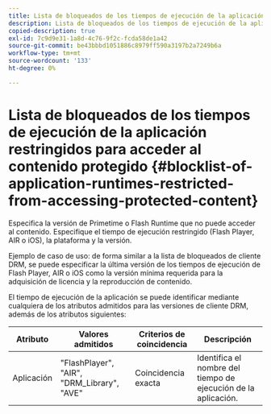 ```yaml
---
title: Lista de bloqueados de los tiempos de ejecución de la aplicación restringidos para acceder al contenido protegido
description: Lista de bloqueados de los tiempos de ejecución de la aplicación restringidos para acceder al contenido protegido
copied-description: true
exl-id: 7c9d9e31-1a8d-4c76-9f2c-fcda58de1a42
source-git-commit: be43bbbd1051886c8979ff590a3197b2a7249b6a
workflow-type: tm+mt
source-wordcount: '133'
ht-degree: 0%

---
```


# Lista de bloqueados de los tiempos de ejecución de la aplicación restringidos para acceder al contenido protegido {#blocklist-of-application-runtimes-restricted-from-accessing-protected-content}

Especifica la versión de Primetime o Flash Runtime que no puede acceder al contenido. Especifique el tiempo de ejecución restringido (Flash Player, AIR o iOS), la plataforma y la versión.

Ejemplo de caso de uso: de forma similar a la lista de bloqueados de cliente DRM, se puede especificar la última versión de los tiempos de ejecución de Flash Player, AIR o iOS como la versión mínima requerida para la adquisición de licencia y la reproducción de contenido.

El tiempo de ejecución de la aplicación se puede identificar mediante cualquiera de los atributos admitidos para las versiones de cliente DRM, además de los atributos siguientes:

| **Atributo** | **Valores admitidos** | **Criterios de coincidencia** | **Descripción** |
|---|---|---|---|
| Aplicación | &quot;FlashPlayer&quot;, &quot;AIR&quot;, &quot;DRM_Library&quot;, &quot;AVE&quot; | Coincidencia exacta | Identifica el nombre del tiempo de ejecución de la aplicación. |
